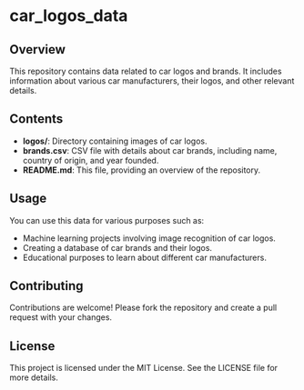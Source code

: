 # car_logos_data

## Overview
This repository contains data related to car logos and brands. It includes information about various car manufacturers, their logos, and other relevant details.

## Contents
- **logos/**: Directory containing images of car logos.
- **brands.csv**: CSV file with details about car brands, including name, country of origin, and year founded.
- **README.md**: This file, providing an overview of the repository.

## Usage
You can use this data for various purposes such as:
- Machine learning projects involving image recognition of car logos.
- Creating a database of car brands and their logos.
- Educational purposes to learn about different car manufacturers.

## Contributing
Contributions are welcome! Please fork the repository and create a pull request with your changes.

## License
This project is licensed under the MIT License. See the LICENSE file for more details.

